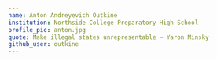```yaml
---
name: Anton Andreyevich Outkine
institution: Northside College Preparatory High School
profile_pic: anton.jpg
quote: Make illegal states unrepresentable — Yaron Minsky
github_user: outkine
---
```

